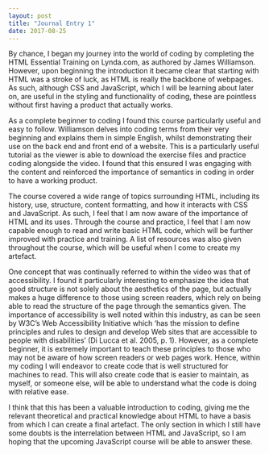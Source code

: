 ```yaml
---
layout: post
title: "Journal Entry 1"
date: 2017-08-25
---
```


By chance, I began my journey into the world of coding by completing the HTML Essential Training on Lynda.com, as authored by James Williamson. However, upon beginning the introduction it became clear that starting with HTML was a stroke of luck, as HTML is really the backbone of webpages. As such, although CSS and JavaScript, which I will be learning about later on, are useful in the styling and functionality of coding, these are pointless without first having a product that actually works. 

As a complete beginner to coding I found this course particularly useful and easy to follow. Williamson delves into coding terms from their very beginning and explains them in simple English, whilst demonstrating their use on the back end and front end of a website. This is a particularly useful tutorial as the viewer is able to download the exercise files and practice coding alongside the video. I found that this ensured I was engaging with the content and reinforced the importance of semantics in coding in order to have a working product.  

The course covered a wide range of topics surrounding HTML, including its history, use, structure, content formatting, and how it interacts with CSS and JavaScript. As such, I feel that I am now aware of the importance of HTML and its uses. Through the course and practice, I feel that I am now capable enough to read and write basic HTML code, which will be further improved with practice and training. A list of resources was also given throughout the course, which will be useful when I come to create my artefact. 

One concept that was continually referred to within the video was that of accessibility. I found it particularly interesting to emphasize the idea that good structure is not solely about the aesthetics of the page, but actually makes a huge difference to those using screen readers, which rely on being able to read the structure of the page through the semantics given. The importance of accessibility is well noted within this industry, as can be seen by W3C’s Web Accessibility Initiative which ‘has the mission to define principles and rules to design and develop Web sites that are accessible to people with disabilities’ (Di Lucca et al. 2005, p. 1). However, as a complete beginner, it is extremely important to teach these principles to those who may not be aware of how screen readers or web pages work. Hence, within my coding I will endeavor to create code that is well structured for machines to read. This will also create code that is easier to maintain, as myself, or someone else, will be able to understand what the code is doing with relative ease. 

I think that this has been a valuable introduction to coding, giving me the relevant theoretical and practical knowledge about HTML to have a basis from which I can create a final artefact. The only section in which I still have some doubts is the interrelation between HTML and JavaScript, so I am hoping that the upcoming JavaScript course will be able to answer these. 
